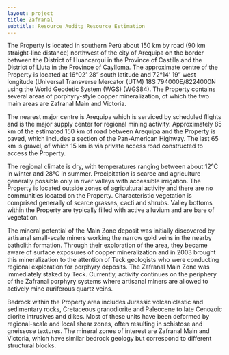 ```yaml
---
layout: project
title: Zafranal
subtitle: Resource Audit; Resource Estimation
---
```


The Property is located in southern Perú about 150 km by road (90 km
straight-line distance) northwest of the city of Arequipa on the border
between the District of Huancarqui in the Province of Castilla and the
District of Lluta in the Province of Caylloma. The approximate centre of
the Property is located at 16°02’ 28” south latitude and 72°14’ 19” west
longitude (Universal Transverse Mercator (UTM) 18S 794000E/8224000N
using the World Geodetic System (WGS) (WGS84). The Property contains
several areas of porphyry-style copper mineralization, of which the two
main areas are Zafranal Main and Victoria.

The nearest major centre is Arequipa which is serviced by scheduled
flights and is the major supply center for regional mining activity.
Approximately 85 km of the estimated 150 km of road between Arequipa and
the Property is paved, which includes a section of the Pan-American
Highway. The last 65 km is gravel, of which 15 km is via private access
road constructed to access the Property.

The regional climate is dry, with temperatures ranging between about
12°C in winter and 28°C in summer. Precipitation is scarce and
agriculture generally possible only in river valleys with accessible
irrigation. The Property is located outside zones of agricultural
activity and there are no communities located on the Property.
Characteristic vegetation is comprised generally of scarce grasses,
cacti and shrubs. Valley bottoms within the Property are typically
filled with active alluvium and are bare of vegetation.

The mineral potential of the Main Zone deposit was initially discovered
by artisanal small-scale miners working the narrow gold veins in the
nearby batholith formation. Through their exploration of the area, they
became aware of surface exposures of copper mineralization and in 2003
brought this mineralization to the attention of Teck geologists who were
conducting regional exploration for porphyry deposits. The Zafranal Main
Zone was immediately staked by Teck. Currently, activity continues on
the periphery of the Zafranal porphyry systems where artisanal miners
are allowed to actively mine auriferous quartz veins.

Bedrock within the Property area includes Jurassic volcaniclastic and
sedimentary rocks, Cretaceous granodiorite and Paleocene to late
Cenozoic diorite intrusives and dikes. Most of these units have been
deformed by regional-scale and local shear zones, often resulting in
schistose and gneissose textures. The mineral zones of interest are
Zafranal Main and Victoria, which have similar bedrock geology but
correspond to different structural blocks.
